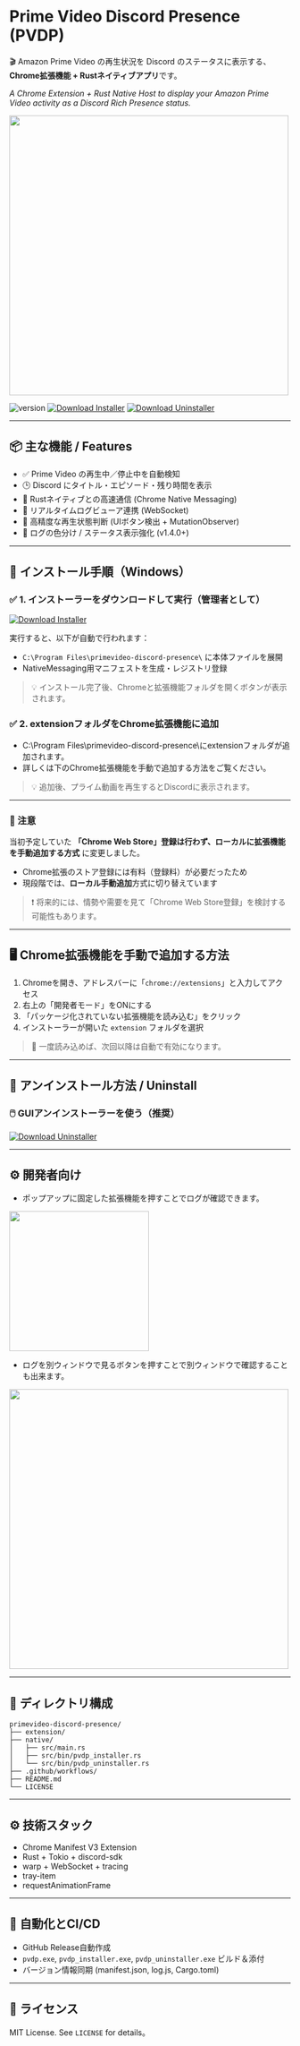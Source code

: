 # Prime Video Discord Presence (PVDP)

🎬 Amazon Prime Video の再生状況を Discord のステータスに表示する、**Chrome拡張機能 + Rustネイティブアプリ**です。

*A Chrome Extension + Rust Native Host to display your Amazon Prime Video activity as a Discord Rich Presence status.*

<img src="https://github.com/user-attachments/assets/54e97a60-f597-4760-8b43-3ae50992528a" width="500" />

![version](https://img.shields.io/github/v/release/trance-mode/primevideo-discord-presence)
[![Download Installer](https://img.shields.io/badge/Download-pvdp__installer.exe-blue?logo=github)](https://github.com/trance-mode/primevideo-discord-presence/releases/latest/download/pvdp_installer.exe)
[![Download Uninstaller](https://img.shields.io/badge/Download-pvdp__uninstaller.exe-blue?logo=github)](https://github.com/trance-mode/primevideo-discord-presence/releases/latest/download/pvdp_uninstaller.exe)

---

## 📦 主な機能 / Features

- ✅ Prime Video の再生中／停止中を自動検知
- 🕒 Discord にタイトル・エピソード・残り時間を表示
- 🚀 Rustネイティブとの高速通信 (Chrome Native Messaging)
- 🔌 リアルタイムログビューア連携 (WebSocket)
- 🧠 高精度な再生状態判断 (UIボタン検出 + MutationObserver)
- 🎨 ログの色分け / ステータス表示強化 (v1.4.0+)

---

## 🧩 インストール手順（Windows）

### ✅ 1. インストーラーをダウンロードして実行（管理者として）

[![Download Installer](https://img.shields.io/badge/Download-pvdp__installer.exe-blue?logo=github)](https://github.com/trance-mode/primevideo-discord-presence/releases/latest/download/pvdp_installer.exe)

実行すると、以下が自動で行われます：

- `C:\Program Files\primevideo-discord-presence\` に本体ファイルを展開
- NativeMessaging用マニフェストを生成・レジストリ登録

> 💡 インストール完了後、Chromeと拡張機能フォルダを開くボタンが表示されます。

### ✅ 2. extensionフォルダをChrome拡張機能に追加

- C:\Program Files\primevideo-discord-presence\にextensionフォルダが追加されます。
- 詳しくは下のChrome拡張機能を手動で追加する方法をご覧ください。

> 💡 追加後、プライム動画を再生するとDiscordに表示されます。

---

### 📢 注意

当初予定していた **「Chrome Web Store」登録は行わず、ローカルに拡張機能を手動追加する方式** に変更しました。

- Chrome拡張のストア登録には有料（登録料）が必要だったため
- 現段階では、**ローカル手動追加**方式に切り替えています

> ❗ 将来的には、情勢や需要を見て「Chrome Web Store登録」を検討する可能性もあります。

---

## 🖥 Chrome拡張機能を手動で追加する方法

1. Chromeを開き、アドレスバーに「`chrome://extensions`」と入力してアクセス
2. 右上の「開発者モード」をONにする
3. 「パッケージ化されていない拡張機能を読み込む」をクリック
4. インストーラーが開いた `extension` フォルダを選択

> 🔐 一度読み込めば、次回以降は自動で有効になります。

---

## 🧹 アンインストール方法 / Uninstall

### 🖱️ GUIアンインストーラーを使う（推奨）

[![Download Uninstaller](https://img.shields.io/badge/Download-pvdp__uninstaller.exe-blue?logo=github)](https://github.com/trance-mode/primevideo-discord-presence/releases/latest/download/pvdp_uninstaller.exe)

---

## ⚙ 開発者向け

- ポップアップに固定した拡張機能を押すことでログが確認できます。
<img src="https://github.com/user-attachments/assets/de21e46a-fe7a-4213-b050-cf8892a2e5ed" width="250" />

- ログを別ウィンドウで見るボタンを押すことで別ウィンドウで確認することも出来ます。
<img src="https://github.com/user-attachments/assets/e76c1068-6757-4d98-a5c9-6a5012938735" width="500" />

---

## 📁 ディレクトリ構成

```
primevideo-discord-presence/
├── extension/
├── native/
│   ├── src/main.rs
│   ├── src/bin/pvdp_installer.rs
│   └── src/bin/pvdp_uninstaller.rs
├── .github/workflows/
├── README.md
└── LICENSE
```

---

## ⚙️ 技術スタック

- Chrome Manifest V3 Extension
- Rust + Tokio + discord-sdk
- warp + WebSocket + tracing
- tray-item
- requestAnimationFrame

---

## 🔄 自動化とCI/CD

- GitHub Release自動作成
- `pvdp.exe`, `pvdp_installer.exe`, `pvdp_uninstaller.exe` ビルド＆添付
- バージョン情報同期 (manifest.json, log.js, Cargo.toml)

---

## 📄 ライセンス

MIT License. See `LICENSE` for details。
